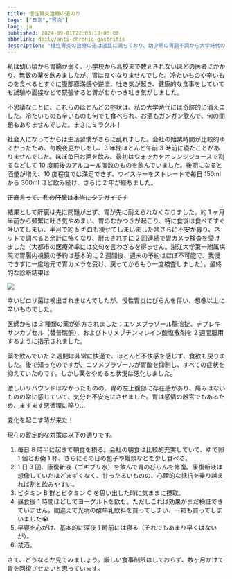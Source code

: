 ```yaml
---
title: 慢性胃炎治療の道のり
tags: ["日常","胃炎"]
lang: ja
published: 2024-09-01T22:03:10+08:00
abbrlink: daily/anti-chronic-gastritis
description: "慢性胃炎の治療の道は波乱に満ちており、幼少期の胃腸不調から大学時代の奇跡的な回復、そして社会人生活での放縦と再発を経て、胃の痛みが日常の一部となってしまいました。若い頃の症状はしばらくの間奇跡的に消えましたが、夜更かしや飲酒の習慣が悪化するにつれて胃の警告が再び鳴り始め、頻繁な吐き気や胃もたれが生活を耐え難いものにしました。何度もの医療検査と自己反省を経て、ようやくこの長く複雑な治療過程を真剣に受け止め始めました。"
---
```

私は幼い頃から胃腸が弱く、小学校から高校まで数えきれないほどの医者にかかり、無数の薬を飲みましたが、胃は良くなりませんでした。冷たいものや辛いものを食べるとすぐに腹部膨満感や逆流、吐き気が起き、健康的な食事をしていても試験や面接などで緊張すると胃がむかつき吐き気がしました。

不思議なことに、これらのほとんどの症状は、私の大学時代には奇跡的に消えました。冷たいものも辛いものも何でも食べられ、お酒もガンガン飲んで、何の問題もありませんでした。まさにミラクル！

社会人になってからは生活習慣がさらに乱れました。会社の始業時間が比較的ゆるかったため、毎晩夜更かしをし、3 年間ほとんど午前 3 時前に寝たことがありませんでした。ほぼ毎日お酒を飲み、最初はウォッカをオレンジジュースで割るなどして 10 度前後のアルコール度数のものを飲んでいました。後期になると酒量が増え、10 度程度では満足できず、ウイスキーをストレートで毎日 150ml から 300ml ほど飲み続け、さらに 2 年が経ちました。

~~正直言って、私の肝臓は本当にタフガイです~~

結果として肝臓は先に問題が出ず、胃が先に耐えられなくなりました。約 1 ヶ月半前から頻繁に吐き気やめまい、胃のむかつきが起こり、特に食後は食べてすぐ吐いてしまい、半月で約 5 キロも痩せてしまいました😓さらに不安が募り、ネットで調べると余計に怖くなり、耐えきれずに 2 回連続で胃カメラ検査を受けました（大都市の医療効率には文句を言わざるを得ません。浙江大学第一附属病院で胃腸内視鏡の予約は基本的に 2 週間後、週末の予約はほぼ不可能で、我慢できずに一度地元で胃カメラを受け、戻ってからもう一度検査しました）。最終的な診断結果は

![](https://blog-img.shinya.click/2025/0a4da5b052d4794c80ed1ba23922a909.png)

幸いピロリ菌は検出されませんでしたが、慢性胃炎にびらんを伴い、想像以上に辛いものでした。

医師からは 3 種類の薬が処方されました：エソメプラゾール腸溶錠、チプレキサンカプセル（替普瑞酮）、およびトリメブチンマレイン酸塩散剤を 2 週間服用するように指示されました。

薬を飲んでいた 2 週間は非常に快適で、ほとんど不快感を感じず、食欲も戻りました。後で知ったのですが、エソメプラゾールが胃酸を抑制し、すべての症状を抑えていたのです。しかし薬をやめると状況は悪化しました。

激しいリバウンドはなかったものの、胃の左上腹部に存在感があり、痛みはないものの常に感じていて、気分を不安定にさせました。胃は感情の器官でもあるため、ますます悪循環に陥り…

変化を起こす時が来た！

現在の暫定的な対策は以下の通りです。

1. 毎日 8 時半に起きて朝食を摂る。会社の朝食は比較的充実していて、ゆで卵 1 個とお粥 1 杯、さらにその日の包子や饅頭などを少し食べる。
2. 1 日 3 回、康復新液（ゴキブリ水）を飲んで胃のびらんを修復。康復新液は想像していたほどまずくなく、甘ったるいものの、心理的な抵抗を乗り越えれば割と飲みやすい。
3. ビタミン B 群とビタミン C を思い出した時に気ままに摂取。
4. 昼食後 1 時間ほどしてヨーグルトを飲む。ただしこれは効果がまだ検証できていません。間違えて光明の酸牛乳飲料を買ってしまい、一箱も買ってしまいました😭
5. 早寝を心がけ、基本的に深夜 1 時前には寝る（それでもあまり早くはないが）。
6. 禁酒。

さて、どうなるか見てみましょう。厳しい食事制限はしておらず、数ヶ月かけて胃を回復させたいと思っています。